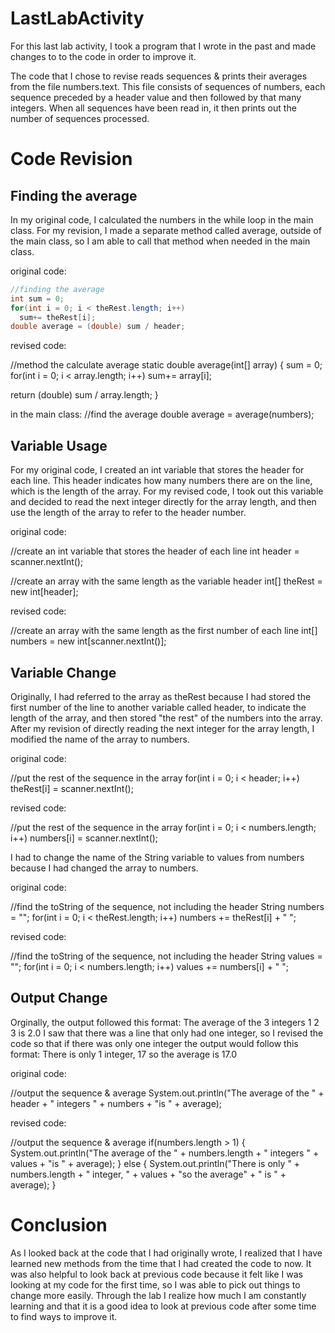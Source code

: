 # LastLabActivity

For this last lab activity, I took a program that I wrote in the past and made changes to to the code in order to improve it. 

The code that I chose to revise reads sequences & prints their averages from the file numbers.text. This file consists of sequences of numbers, each sequence preceded by a header value and then followed by that many integers. When all sequences have been read in, it then prints out the number of sequences processed.

# Code Revision
## Finding the average
In my original code, I calculated the numbers in the while loop in the main class. For my revision, I made a separate method called average, outside of the main class, so I am able to call that method when needed in the main class.

original code:

```java
//finding the average
int sum = 0;
for(int i = 0; i < theRest.length; i++)
  sum+= theRest[i];
double average = (double) sum / header; 
```  

revised code:

//method the calculate average
static double average(int[] array)
{
  sum = 0;
  for(int i = 0; i < array.length; i++)
    sum+= array[i];
    
  return (double) sum / array.length;
	}
 
 in the main class:
//find the average 
double average = average(numbers);
 
## Variable Usage
For my original code, I created an int variable that stores the header for each line. This header indicates how many numbers there are on the line, which is the length of the array. For my revised code, I took out this variable and decided to read the next integer directly for the array length, and then use the length of the array to refer to the header number. 

original code: 

//create an int variable that stores the header of each line 
int header = scanner.nextInt();

//create an array with the same length as the variable header 
int[] theRest = new int[header];
      
revised code: 

//create an array with the same length as the first number of each line
int[] numbers = new int[scanner.nextInt()];

## Variable Change
Originally, I had referred to the array as theRest because I had stored the first number of the line to another variable called header, to indicate the length of the array, and then stored "the rest" of the numbers into the array. After my revision of directly reading the next integer for the array length, I modified the name of the array to numbers. 

original code:

//put the rest of the sequence in the array 
for(int i = 0; i < header; i++)
  theRest[i] = scanner.nextInt();
  
revised code: 

//put the rest of the sequence in the array
for(int i = 0; i < numbers.length; i++)
  numbers[i] = scanner.nextInt();
  
I had to change the name of the String variable to values from numbers because I had changed the array to numbers.

original code:

//find the toString of the sequence, not including the header 
String numbers = "";
for(int i = 0; i < theRest.length; i++)
  numbers += theRest[i] + " ";
  
revised code:

//find the toString of the sequence, not including the header 
String values = "";
for(int i = 0; i < numbers.length; i++)
  values += numbers[i] + " ";
  
## Output Change
Orginally, the output followed this format: The average of the 3 integers 1 2 3 is 2.0
I saw that there was a line that only had one integer, so I revised the code so that if there was only one integer the output would follow this format:
There is only 1 integer, 17 so the average is 17.0

original code:

//output the sequence & average 
System.out.println("The average of the " + header + " integers " + numbers + 
					"is " + average);
          
revised code:

//output the sequence & average
if(numbers.length > 1)
{
  System.out.println("The average of the " + numbers.length + " integers " + values + 
						"is " + average);
}
else
{
  System.out.println("There is only " + numbers.length + " integer, " + values + "so the average"
						+ " is " + average);
}
 
# Conclusion
As I looked back at the code that I had originally wrote, I realized that I have learned new methods from the time that I had created the code to now. It was also helpful to look back at previous code because it felt like I was looking at my code for the first time, so I was able to pick out things to change more easily. Through the lab I realize how much I am constantly learning and that it is a good idea to look at previous code after some time to find ways to improve it.
